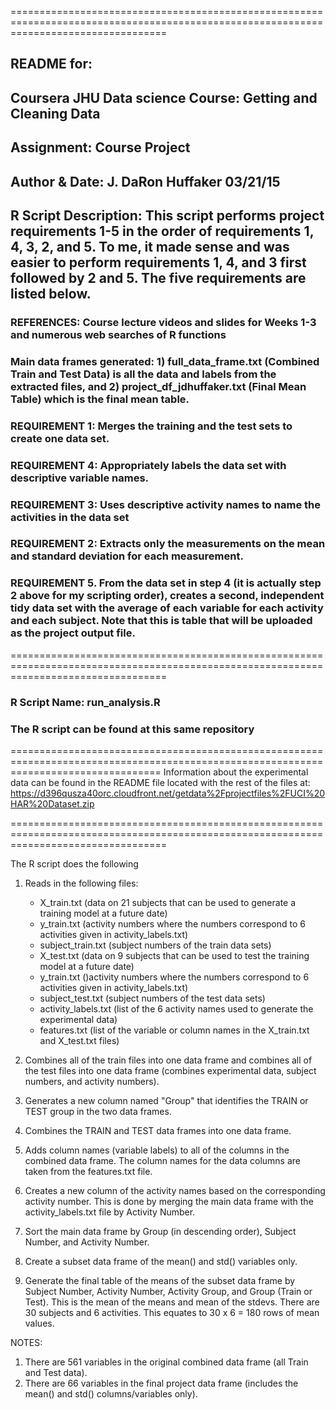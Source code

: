 =======================================================================================================================================
## README for:

## Coursera JHU Data science Course: Getting and Cleaning Data
## Assignment: Course Project
## Author & Date: J. DaRon Huffaker 03/21/15
## R Script Description: This script performs project requirements 1-5 in the order of requirements 1, 4, 3, 2, and 5. To me, it made sense and was easier to perform requirements 1, 4, and 3 first followed by 2 and 5. The five requirements are listed below.
### REFERENCES: Course lecture videos and slides for Weeks 1-3 and numerous web searches of R functions
### Main data frames generated: 1) full_data_frame.txt (Combined Train and Test Data) is all the data and labels from the extracted files, and 2) project_df_jdhuffaker.txt (Final Mean Table) which is the final mean table.

### REQUIREMENT 1: Merges the training and the test sets to create one data set.
### REQUIREMENT 4: Appropriately labels the data set with descriptive variable names. 
### REQUIREMENT 3: Uses descriptive activity names to name the activities in the data set
### REQUIREMENT 2: Extracts only the measurements on the mean and standard deviation for each measurement.
### REQUIREMENT 5. From the data set in step 4 (it is actually step 2 above for my scripting order), creates a second, independent tidy data set with the average of each variable for each activity and each subject. Note that this is table that will be uploaded as the project output file.

=======================================================================================================================================
### R Script Name: run_analysis.R
### The R script can be found at this same repository

======================================================================================================================================
Information about the experimental data can be found in the README file located with the rest of the files at: https://d396qusza40orc.cloudfront.net/getdata%2Fprojectfiles%2FUCI%20HAR%20Dataset.zip

=======================================================================================================================================

The R script does the following  
1. Reads in the following files:
	* X_train.txt (data on 21 subjects that can be used to generate a training model at a future date)
	* y_train.txt (activity numbers where the numbers correspond to 6 activities given in activity_labels.txt)
	* subject_train.txt (subject numbers of the train data sets)
	* X_test.txt (data on 9 subjects that can be used to test the training model at a future date)
	* y_train.txt ()activity numbers where the numbers correspond to 6 activities given in activity_labels.txt)
	* subject_test.txt (subject numbers of the test data sets)
	* activity_labels.txt (list of the 6 activity names used to generate the experimental data)
	* features.txt (list of the variable or column names in the X_train.txt and X_test.txt files)
 
2. Combines all of the train files into one data frame and combines all of the test files into one data frame
  (combines experimental data, subject numbers, and activity numbers).

3. Generates a new column named "Group" that identifies the TRAIN or TEST group in the two data frames.

4. Combines the TRAIN and TEST data frames into one data frame.

5. Adds column names (variable labels) to all of the columns in the combined data frame. The column names for the data columns
   are taken from the features.txt file.

6. Creates a new column of the activity names based on the corresponding activity number. This is done by merging the main data frame
   with the activity_labels.txt file by Activity Number.

7. Sort the main data frame by Group (in descending order), Subject Number, and Activity Number.

8. Create a subset data frame of the mean() and std() variables only.

9. Generate the final table of the means of the subset data frame by Subject Number, Activity Number, Activity Group,
   and Group (Train or Test). This is the mean of the means and mean of the stdevs. There are 30 subjects and 6 activities.
   This equates to 30 x 6 = 180 rows of mean values.

NOTES:
1. There are 561 variables in the original combined data frame (all Train and Test data).
2. There are 66 variables in the final project data frame (includes the mean() and std() columns/variables only).   

